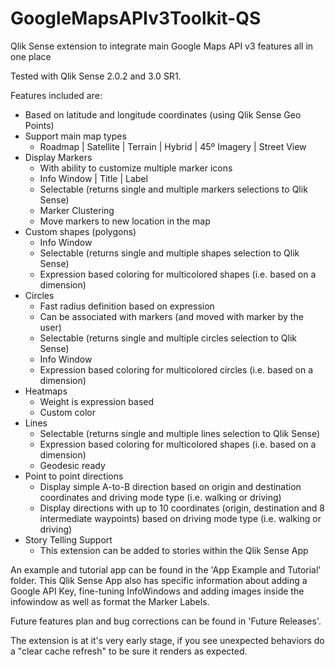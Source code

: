 # GoogleMapsAPIv3Toolkit-QS
Qlik Sense extension to integrate main Google Maps API v3 features all in one place

Tested with Qlik Sense 2.0.2 and 3.0 SR1.

Features included are:
  * Based on latitude and longitude coordinates (using Qlik Sense Geo Points)
  * Support main map types
      - Roadmap | Satellite | Terrain | Hybrid | 45º Imagery | Street View
  * Display Markers
      - With ability to customize multiple marker icons
      - Info Window | Title | Label
      - Selectable (returns single and multiple markers selections to Qlik Sense)
      - Marker Clustering
      - Move markers to new location in the map
  * Custom shapes (polygons)
      - Info Window
      - Selectable (returns single and multiple shapes selection to Qlik Sense)
      - Expression based coloring for multicolored shapes (i.e. based on a dimension)
  * Circles
      - Fast radius definition based on expression
      - Can be associated with markers (and moved with marker by the user)
      - Selectable (returns single and multiple circles selection to Qlik Sense)
      - Info Window
      - Expression based coloring for multicolored circles (i.e. based on a dimension)
  * Heatmaps
      - Weight is expression based
      - Custom color
  * Lines
      - Selectable (returns single and multiple lines selection to Qlik Sense)
      - Expression based coloring for multicolored shapes (i.e. based on a dimension)
      - Geodesic ready
  * Point to point directions
      - Display simple A-to-B direction based on origin and destination coordinates and driving mode type (i.e. walking or driving)
      - Display directions with up to 10 coordinates (origin, destination and 8 intermediate waypoints) based on driving mode type (i.e. walking or driving)
  * Story Telling Support
  	  - This extension can be added to stories within the Qlik Sense App   

An example and tutorial app can be found in the 'App Example and Tutorial' folder. This Qlik Sense App also has specific information about adding a Google API Key, fine-tuning InfoWindows and adding images inside the infowindow as well as format the Marker Labels.

Future features plan and bug corrections can be found in 'Future Releases'. 

The extension is at it's very early stage, if you see unexpected behaviors do a "clear cache refresh" to be sure it renders as expected.